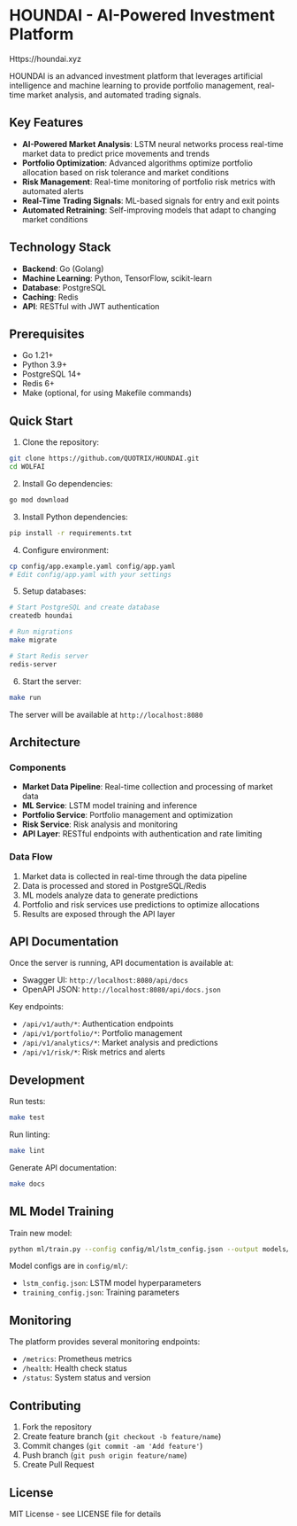 # HOUNDAI - AI-Powered Investment Platform

Https://houndai.xyz

HOUNDAI is an advanced investment platform that leverages artificial intelligence and machine learning to provide portfolio management, real-time market analysis, and automated trading signals.

## Key Features

- **AI-Powered Market Analysis**: LSTM neural networks process real-time market data to predict price movements and trends
- **Portfolio Optimization**: Advanced algorithms optimize portfolio allocation based on risk tolerance and market conditions
- **Risk Management**: Real-time monitoring of portfolio risk metrics with automated alerts
- **Real-Time Trading Signals**: ML-based signals for entry and exit points
- **Automated Retraining**: Self-improving models that adapt to changing market conditions

## Technology Stack

- **Backend**: Go (Golang)
- **Machine Learning**: Python, TensorFlow, scikit-learn
- **Database**: PostgreSQL
- **Caching**: Redis
- **API**: RESTful with JWT authentication

## Prerequisites

- Go 1.21+
- Python 3.9+
- PostgreSQL 14+
- Redis 6+
- Make (optional, for using Makefile commands)

## Quick Start

1. Clone the repository:
```bash
git clone https://github.com/QUOTRIX/HOUNDAI.git
cd WOLFAI
```

2. Install Go dependencies:
```bash
go mod download
```

3. Install Python dependencies:
```bash
pip install -r requirements.txt
```

4. Configure environment:
```bash
cp config/app.example.yaml config/app.yaml
# Edit config/app.yaml with your settings
```

5. Setup databases:
```bash
# Start PostgreSQL and create database
createdb houndai

# Run migrations
make migrate

# Start Redis server
redis-server
```

6. Start the server:
```bash
make run
```

The server will be available at `http://localhost:8080`

## Architecture

### Components

- **Market Data Pipeline**: Real-time collection and processing of market data
- **ML Service**: LSTM model training and inference
- **Portfolio Service**: Portfolio management and optimization
- **Risk Service**: Risk analysis and monitoring
- **API Layer**: RESTful endpoints with authentication and rate limiting

### Data Flow

1. Market data is collected in real-time through the data pipeline
2. Data is processed and stored in PostgreSQL/Redis
3. ML models analyze data to generate predictions
4. Portfolio and risk services use predictions to optimize allocations
5. Results are exposed through the API layer

## API Documentation

Once the server is running, API documentation is available at:
- Swagger UI: `http://localhost:8080/api/docs`
- OpenAPI JSON: `http://localhost:8080/api/docs.json`

Key endpoints:
- `/api/v1/auth/*`: Authentication endpoints
- `/api/v1/portfolio/*`: Portfolio management
- `/api/v1/analytics/*`: Market analysis and predictions
- `/api/v1/risk/*`: Risk metrics and alerts

## Development

Run tests:
```bash
make test
```

Run linting:
```bash
make lint
```

Generate API documentation:
```bash
make docs
```

## ML Model Training

Train new model:
```bash
python ml/train.py --config config/ml/lstm_config.json --output models/lstm
```

Model configs are in `config/ml/`:
- `lstm_config.json`: LSTM model hyperparameters
- `training_config.json`: Training parameters

## Monitoring

The platform provides several monitoring endpoints:
- `/metrics`: Prometheus metrics
- `/health`: Health check status
- `/status`: System status and version

## Contributing

1. Fork the repository
2. Create feature branch (`git checkout -b feature/name`)
3. Commit changes (`git commit -am 'Add feature'`)
4. Push branch (`git push origin feature/name`)
5. Create Pull Request

## License

MIT License - see LICENSE file for details
